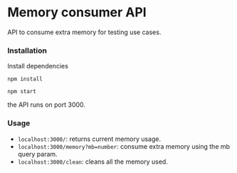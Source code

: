 # Memory consumer API
API to consume extra memory for testing use cases.

### Installation

Install dependencies

```
npm install
```

```
npm start
```
the API runs on port 3000.

### Usage

* `localhost:3000/`: returns current memory usage.
* `localhost:3000/memory?mb=number`: consume extra memory using the mb query param.
* `localhost:3000/clean`: cleans all the memory used.
